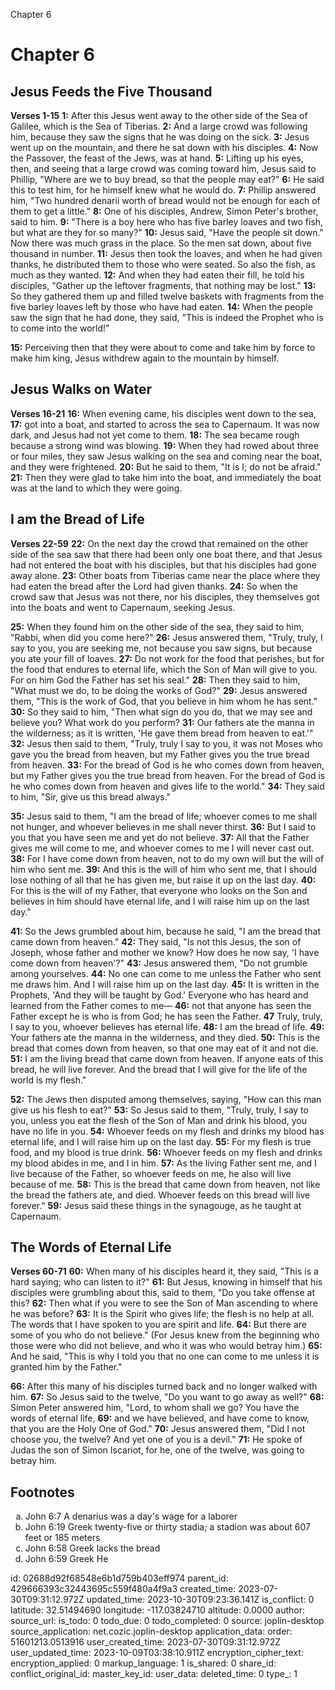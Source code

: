 Chapter 6

# Chapter 6

## Jesus Feeds the Five Thousand

**Verses 1-15**
**1:** After this Jesus went away to the other side of the Sea of Galilee, which is the Sea of Tiberias.
**2:** And a large crowd was following him, because they saw the signs that he was doing on the sick.
**3:** Jesus went up on the mountain, and there he sat down with his disciples.
**4:** Now the Passover, the feast of the Jews, was at hand.
**5:** Lifting up his eyes, then, and seeing that a large crowd was coming toward him, Jesus said to Phillip, "Where are we to buy bread, so that the people may eat?"
**6:** He said this to test him, for he himself knew what he would do.
**7:** Phillip answered him, "Two hundred denarii worth of bread would not be enough for each of them to get a little."
**8:** One of his disciples, Andrew, Simon Peter's brother, said to him.
**9:** "There is a boy here who has five barley loaves and two fish, but what are they for so many?"
**10:** Jesus said, "Have the people sit down." Now there was much grass in the place. So the men sat down, about five thousand in number.
**11:** Jesus then took the loaves, and when he had given thanks, he distributed them to those who were seated. So also the fish, as much as they wanted.
**12:** And when they had eaten their fill, he told his disciples, "Gather up the leftover fragments, that nothing may be lost."
**13:** So they gathered them up and filled twelve baskets with fragments from the five barley loaves left by those who have had eaten.
**14:** When the people saw the sign that he had done, they said, "This is indeed the Prophet who is to come into the world!"

**15:** Perceiving then that they were about to come and take him by force to make him king, Jesus withdrew again to the mountain by himself.

## Jesus Walks on Water
**Verses 16-21**
**16:** When evening came, his disciples went down to the sea,
**17:** got into a boat, and started to across the sea to Capernaum. It was now dark, and Jesus had not yet come to them.
**18:** The sea became rough because a strong wind was blowing.
**19:** When they had rowed about three or four miles, they saw Jesus walking on the sea and coming near the boat, and they were frightened.
**20:** But he said to them, "It is I; do not be afraid."
**21:** Then they were glad to take him into the boat, and immediately the boat was at the land to which they were going.

## I am the Bread of Life
**Verses 22-59**
**22:** On the next day the crowd that remained on the other side of the sea saw that there had been only one boat there, and that Jesus had not entered the boat with his disciples, but that his disciples had gone away alone.
**23:** Other boats from Tiberias came near the place where they had eaten the bread after the Lord had given thanks.
**24:** So when the crowd saw that Jesus was not there, nor his disciples, they themselves got into the boats and went to Capernaum, seeking Jesus.

**25:** When they found him on the other side of the sea, they said to him, "Rabbi, when did you come here?"
**26:** Jesus answered them, "Truly, truly, I say to you, you are seeking me, not because you saw signs, but because you ate your fill of loaves.
**27:** Do not work for the food that perishes, but for the food that endures to eternal life, which the Son of Man will give to you. For on him God the Father has set his seal."
**28:** Then they said to him, "What must we do, to be doing the works of God?"
**29:** Jesus answered them, "This is the work of God, that you believe in him whom he has sent."
**30:** So they said to him, "Then what sign do you do, that we may see and believe you? What work do you perform?
**31:** Our fathers ate the manna in the wilderness; as it is written, 'He gave them bread from heaven to eat.'"
**32:** Jesus then said to them, "Truly, truly I say to you, it was not Moses who gave you the bread from heaven, but my Father gives you the true bread from heaven.
**33:** For the bread of God is he who comes down from heaven, but my Father gives you the true bread from heaven. For the bread of God is he who comes down from heaven and gives life to the world."
**34:** They said to him, "Sir, give us this bread always."

**35:** Jesus said to them, "I am the bread of life; whoever comes to me shall not hunger, and whoever believes in me shall never thirst.
**36:** But I said to you that you have seen me and yet do not believe.
**37:** All that the Father gives me will come to me, and whoever comes to me I will never cast out.
**38:** For I have come down from heaven, not to do my own will but the will of him who sent me.
**39:** And this is the will of him who sent me, that I should lose nothing of all that he has given me, but raise it up on the last day.
**40:** For this is the will of my Father, that everyone who looks on the Son and believes in him should have eternal life, and I will raise him up on the last day."

**41:** So the Jews grumbled about him, because he said, "I am the bread that came down from heaven."
**42:** They said, "Is not this Jesus, the son of Joseph, whose father and mother we know? How does he now say, 'I have come down from heaven'?"
**43:** Jesus answered them, "Do not grumble among yourselves.
**44:** No one can come to me unless the Father who sent me draws him. And I will raise him up on the last day.
**45:** It is written in the Prophets, 'And they will be taught by God.' Everyone who has heard and learned from the Father comes to me—
**46:** not that anyone has seen the Father except he is who is from God; he has seen the Father.
**47** Truly, truly, I say to you, whoever believes has eternal life.
**48:** I am the bread of life.
**49:** Your fathers ate the manna in the wilderness, and they died.
**50:** This is the bread that comes down from heaven, so that one may eat of it and not die.
**51:** I am the living bread that came down from heaven. If anyone eats of this bread, he will live forever. And the bread that I will give for the life of the world is my flesh."

**52:** The Jews then disputed among themselves, saying, "How can this man give us his flesh to eat?"
**53:** So Jesus said to them, "Truly, truly, I say to you, unless you eat the flesh of the Son of Man and drink his blood, you have no life in you.
**54:** Whoever feeds on my flesh and drinks my blood has eternal life, and I will raise him up on the last day.
**55:** For my flesh is true food, and my blood is true drink.
**56:** Whoever feeds on my flesh and drinks my blood abides in me, and I in him.
**57:** As the living Father sent me, and I live because of the Father, so whoever feeds on me, he also will live because of me.
**58:** This is the bread that came down from heaven, not like the bread the fathers ate, and died. Whoever feeds on this bread will live forever."
**59:** Jesus said these things in the synagouge, as he taught at Capernaum.

## The Words of Eternal Life
**Verses 60-71**
**60:** When many of his disciples heard it, they said, "This is a hard saying; who can listen to it?"
**61:** But Jesus, knowing in himself that his disciples were grumbling about this, said to them, "Do you take offense at this?
**62:** Then what if you were to see the Son of Man ascending to where he was before?
**63:** It is the Spirit who gives life; the flesh is no help at all. The words that I have spoken to you are spirit and life.
**64:** But there are some of you who do not believe." (For Jesus knew from the beginning who those were who did not believe, and who it was who would betray him.)
**65:** And he said, "This is why I told you that no one can come to me unless it is granted him by the Father."

**66:** After this many of his disciples turned back and no longer walked with him.
**67:** So Jesus said to the twelve, "Do you want to go away as well?"
**68:** Simon Peter answered him, "Lord, to whom shall we go? You have the words of eternal life,
**69:** and we have believed, and have come to know, that you are the Holy One of God."
**70:** Jesus answered them, "Did I not choose you, the twelve? And yet one of you is a devil."
**71:** He spoke of Judas the son of Simon Iscariot, for he, one of the twelve, was going to betray him.

## Footnotes

<ol type='a'>
	<li>John 6:7 A denarius was a day&#x27;s wage for a laborer</li>
	<li>John 6:19 Greek twenty-five or thirty stadia; a stadion was about 607 feet or 185 meters</li>
	<li>John 6:58 Greek lacks the bread</li>
	<li>John 6:59 Greek He</li>
</ol>


id: 02688d92f68548e6b1d759b403eff974
parent_id: 429666393c32443695c559f480a4f9a3
created_time: 2023-07-30T09:31:12.972Z
updated_time: 2023-10-30T09:23:36.141Z
is_conflict: 0
latitude: 32.51494690
longitude: -117.03824710
altitude: 0.0000
author: 
source_url: 
is_todo: 0
todo_due: 0
todo_completed: 0
source: joplin-desktop
source_application: net.cozic.joplin-desktop
application_data: 
order: 51601213.0513916
user_created_time: 2023-07-30T09:31:12.972Z
user_updated_time: 2023-10-09T03:38:10.911Z
encryption_cipher_text: 
encryption_applied: 0
markup_language: 1
is_shared: 0
share_id: 
conflict_original_id: 
master_key_id: 
user_data: 
deleted_time: 0
type_: 1